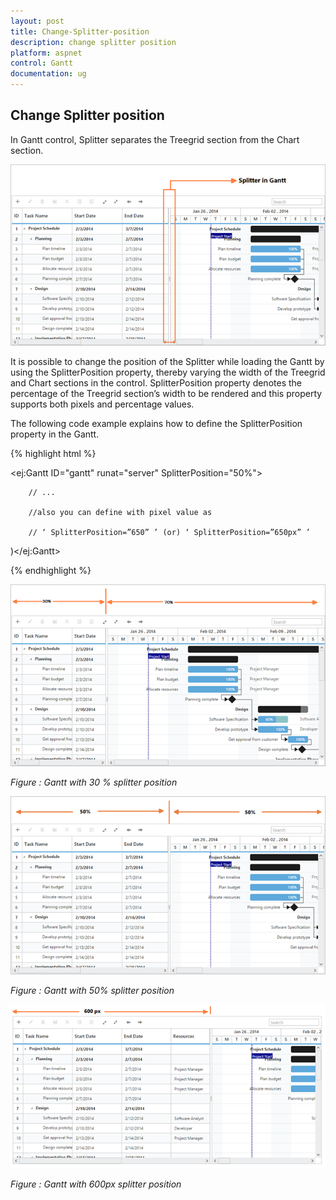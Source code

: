 ```yaml
---
layout: post
title: Change-Splitter-position
description: change splitter position
platform: aspnet
control: Gantt
documentation: ug
---
```


## Change Splitter position

In Gantt control, Splitter separates the Treegrid section from the Chart section. 

 ![C:/Users/labuser/Desktop/splitter.png](Change-Splitter-position_images/Change-Splitter-position_img1.png) 



It is possible to change the position of the Splitter while loading the Gantt by using the SplitterPosition property, thereby varying the width of the Treegrid and Chart sections in the control.  SplitterPosition property denotes the percentage of the Treegrid section’s width to be rendered and this property supports both pixels and percentage values.

The following code example explains how to define the SplitterPosition property in the Gantt.





{% highlight html %}



<ej:Gantt ID="gantt" runat="server" SplitterPosition="50%">

        // ...

        //also you can define with pixel value as 

        // ‘ SplitterPosition=”650” ’ (or) ‘ SplitterPosition=”650px” ’

)</ej:Gantt>



{% endhighlight %}



![](Change-Splitter-position_images/Change-Splitter-position_img2.png) 


_Figure : Gantt with 30 % splitter position_




![](Change-Splitter-position_images/Change-Splitter-position_img3.png) 

_Figure : Gantt with 50% splitter position_

![](Change-Splitter-position_images/Change-Splitter-position_img4.png)

_Figure : Gantt with 600px splitter position_



